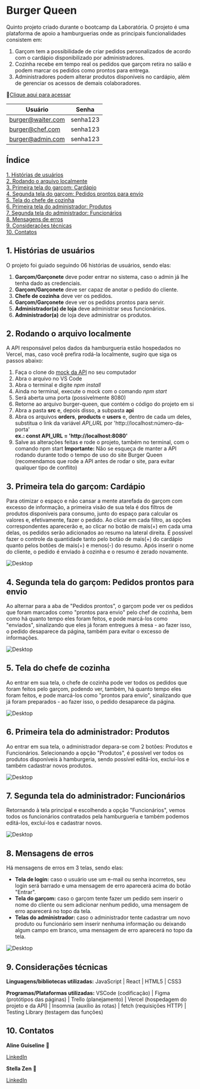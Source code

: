 # Burger Queen

Quinto projeto criado durante o bootcamp da Laboratória. O projeto é uma plataforma de apoio a hamburguerias onde as principais funcionalidades consistem em: 
1. Garçom tem a possibilidade de criar pedidos personalizados de acordo com o cardápio disponibilizado por administradores.
2. Cozinha recebe em tempo real os pedidos que garçom retira no salão e podem marcar os pedidos como prontos para entrega. 
3. Administradores podem alterar produtos disponíveis no cardápio, além de gerenciar os acessos de demais colaboradores. 

🔗[Clique aqui para acessar](https://burger-queen-three.vercel.app/)

| Usuário  | Senha |
| ------------- | ------------- |
| burger@waiter.com  | senha123  |
| burger@chef.com  | senha123  |
| burger@admin.com | senha123 |

## Índice
[1. Histórias de usuários](#1-histórias-de-usuários)  
[2. Rodando o arquivo localmente](#2-rodando-o-arquivo-localmente)  
[3. Primeira tela do garçom: Cardápio](#3-primeira-tela-do-garçom-cardápio)  
[4. Segunda tela do garçom: Pedidos prontos para envio](#4-segunda-tela-do-garçom-pedidos-prontos-para-envio)  
[5. Tela do chefe de cozinha](#5-tela-do-chefe-de-cozinha)  
[6. Primeira tela do administrador: Produtos](#6-primeira-tela-do-administrador-produtos)  
[7. Segunda tela do administrador: Funcionários](#7-segunda-tela-do-administrador-funcionários)  
[8. Mensagens de erros](#8-mensagens-de-erros)  
[9. Considerações técnicas](#9-considerações-técnicas)  
[10. Contatos](#10-contatos)

## 1. Histórias de usuários
O projeto foi guiado seguindo 06 histórias de usuários, sendo elas:

1. **Garçom/Garçonete** deve poder entrar no sistema, caso o admin já lhe tenha dado as credenciais.
2. **Garçom/Garçonete** deve ser capaz de anotar o pedido do cliente.
3. **Chefe de cozinha** deve ver os pedidos.
4. **Garçom/Garçonete** deve ver os pedidos prontos para servir.
5. **Administrador(a) de loja** deve administrar seus funcionários.
6. **Administrador(a)** de loja deve administrar os produtos.

## 2. Rodando o arquivo localmente

A API responsável pelos dados da hamburgueria estão hospedados no Vercel, mas, caso você prefira rodá-la localmente, sugiro que siga os passos abaixo:

1. Faça o clone do [mock da API](https://github.com/AlineGuiseline/burger-queen-api-mock) no seu computador
2. Abra o arquivo no VS Code
3. Abra o terminal e digite *npm install*
4. Ainda no terminal, execute o mock com o comando *npm start*
5. Será aberta uma porta (possivelmente 8080)
6. Retorne ao arquivo burger-queen, que contém o código do projeto em si
7. Abra a pasta **src** e, depois disso, a subpasta **api**
8. Abra os arquivos **orders**, **products** e **users** e, dentro de cada um deles, substitua o link da variável *API_URL* por 'http://localhost:número-da-porta'  
 **ex.: const API_URL = 'http://localhost:8080'**
9. Salve as alterações feitas e rode o projeto, também no terminal, com o comando npm start
**Importante:** Nâo se esqueça de manter a API rodando durante todo o tempo de uso do site Burger Queen (recomendamos que rode a API antes de rodar o site, para evitar qualquer tipo de conflito)
## 3. Primeira tela do garçom: Cardápio
Para otimizar o espaço e não cansar a mente atarefada do garçom com excesso de informação, a primeira visão de sua tela é dos filtros de produtos disponíveis para consumo, junto do espaço para calcular os valores e, efetivamente, fazer o pedido. Ao clicar em cada filtro, as opções correspondentes aparecerão e, ao clicar no botão de mais(+) em cada uma delas, os pedidos serão adicionados ao resumo na lateral direita. É possível fazer o controle da quantidade tanto pelo botão de mais(+) do cardápio quanto pelos botões de mais(+) e menos(-) do resumo. Após inserir o nome do cliente, o pedido é enviado à cozinha e o resumo é zerado novamente.

![Desktop](./src/assets/readme/waiter%20first%20screen.gif)

## 4. Segunda tela do garçom: Pedidos prontos para envio
Ao alternar para a aba de "Pedidos prontos", o garçom pode ver os pedidos que foram marcados como "prontos para envio" pelo chef de cozinha, bem como há quanto tempo eles foram feitos, e pode marcá-los como "enviados", sinalizando que eles já foram entregues à mesa - ao fazer isso, o pedido desaparece da página, também para evitar o excesso de informações.

![Desktop](./src/assets/readme/waiter%20second%20screen.gif)

## 5. Tela do chefe de cozinha
Ao entrar em sua tela, o chefe de cozinha pode ver todos os pedidos que foram feitos pelo garçom, podendo ver, também, há quanto tempo eles foram feitos, e pode marcá-los como "prontos para envio", sinalizando que já foram preparados - ao fazer isso, o pedido desaparece da página.

![Desktop](./src/assets/readme/chef%20screen.gif)

## 6. Primeira tela do administrador: Produtos
Ao entrar em sua tela, o administrador depara-se com 2 botões: Produtos e Funcionários. Selecionando a opção "Produtos", é possível ver todos os produtos disponíveis à hamburgeria, sendo possível editá-los, excluí-los e também cadastrar novos produtos.

![Desktop](./src/assets/readme/admin%20first%20screen.gif)
## 7. Segunda tela do administrador: Funcionários
Retornando à tela principal e escolhendo a opção "Funcionários", vemos todos os funcionários contratados pela hamburgueria e também podemos editá-los, excluí-los e cadastrar novos.

![Desktop](./src/assets/readme/admin%20second%20screen.gif)

## 8. Mensagens de erros
Há mensagens de erros em 3 telas, sendo elas:
- **Tela de login:** caso o usuário use um e-mail ou senha incorretos, seu login será barrado e uma mensagem de erro aparecerá acima do botão "Entrar".
- **Tela do garçom:** caso o garçom tente fazer um pedido sem inserir o nome do cliente ou sem adicionar nenhum pedido, uma mensagem de erro aparecerá no topo da tela.
- **Telas do administrador:** caso o administrador tente cadastrar um novo produto ou funcionário sem inserir nenhuma informação ou deixando algum campo em branco, uma mensagem de erro aparecerá no topo da tela.

![Desktop](./src/assets/readme/erros.png)
## 9. Considerações técnicas

**Linguagens/bibliotecas utilizadas:** JavaScript | React | HTML5 | CSS3

**Programas/Plataformas utilizadas:** VSCode (codificação) | Figma (protótipos das páginas) | Trello (planejamento) | Vercel (hospedagem do projeto e da API) | Insomnia (auxílio às rotas) | fetch (requisições HTTP) | Testing Library (testagem das funções)

## 10. Contatos

**Aline Guiseline** 💙 

[LinkedIn](https://www.linkedin.com/in/alineguiseline/)


**Stella Zen** 💙 

[LinkedIn](https://www.linkedin.com/in/stella-zen-690569197/)
